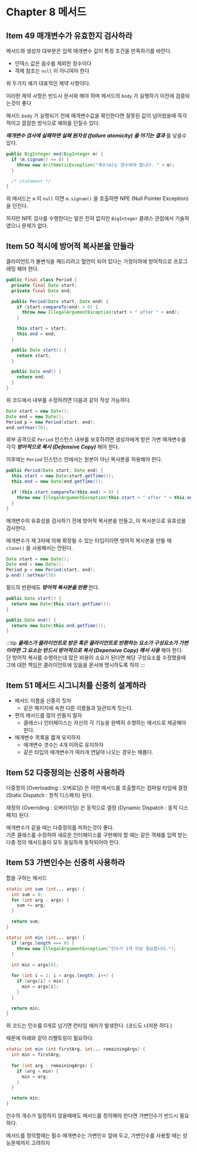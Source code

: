 # Chapter 8 메서드

## Item 49 매개변수가 유효한지 검사하라

메서드와 생성자 대부분은 입력 매개변수 값이 특정 조건을 만족하기를 바란다.

* 인덱스 값은 음수를 제외한 정수이다
* 객체 참조는 `null` 이 아니여야 한다

위 두가지 예가 대표적인 제약 사항이다.

이러한 제약 사항은 반드시 문서화 해야 하며 메서드의 `body` 가 실행하기 이전에 검증되는것이 좋다

메서드 `body` 가 실행되기 전에 매개변수값을 확인한다면 잘못된 값이 넘어왔을때 즉각적이고 깔끔한 방식으로 예외를 던질수 있다.

_**매개변수 검사에 실패하면 실패 원자성 (failure atomicity) 을 어기는 결과**_ 를 낳을수 있다.

```java
public BigInteger mod(BigInteger m) {
  if (m.signum() <= 0) {
    throw new ArithmeticException("계수(m)는 양수여야 합니다. " + m);
  }

  /* statement */
}
```

위 메서드는 `m` 이 `null` 이면 `m.signum()` 을 호출하면 NPE (Null Pointer Exception) 을 던진다.

하지만 NPE 검사를 수행한다는 말은 전혀 없지만 `BigInteger` 클래스 관점에서 기술하였으니 문제가 없다.

## Item 50 적시에 방어적 복사본을 만들라

클라이언트가 불변식을 깨드리려고 혈안이 되어 있다는 가정아하에 방어적으로 프로그래밍 해야 한다.

```java
public final class Period {
  private final Date start;
  private final Date end;

  public Period(Date start, Date end) {
    if (start.compareTo(end) > 0) {
      throw new IllegalArgumentException(start + " after " + end);
    }

    this.start = start;
    this.end = end;
  }

  public Date start() {
    return start;
  }

  public Date end() {
    return end;
  }
}
```

위 코드에서 내부를 수정하려면 다음과 같이 작성 가능하다.

```java {4}
Date start = new Date();
Date end = new Date();
Period p = new Period(start, end);
end.setYear(78);
```

외부 공격으로 `Period` 인스턴스 내부를 보호하려면 생성자에게 받은 가변 매개변수를 각각 _**방어적으로 복사 (Defensive Copy)**_ 해야 한다.

이후에는 `Period` 인스턴스 안에서는 원본이 아닌 복사본을 허용해야 한다.

```java {2,3}
public Period(Date start, Date end) {
  this.start = new Date(start.getTime());
  this.end = new Date(end.getTime());

  if (this.start.compareTo(this.end) > 0) {
    throw new IllegalArgumentException(this.start + " after " + this.end);
  }
}
```

매개변수의 유효성을 검사하기 전에 방어적 복사본을 만들고, 이 복사본으로 유효성을 검사한다.

매개변수가 제 3자에 의해 확장될 수 있는 타입이라면 방어적 복사본을 만들 때 `clone()` 을 사용해서는 안된다.

```java {4}
Date start = new Date();
Date end = new Date();
Period p = new Period(start, end);
p.end().setYear(78)
```

필드의 반환에도 _**방어적 복사본을 반환**_ 한다.

```java {2,6}
public Date start() {
  return new Date(this.start.getTime());
}

public Date end() {
  return new Date(this.end.getTime());
}
```

:::tip
_**클래스가 클라이언트로 받은 혹은 클라이언트로 반환하는 요소가 구성요소가 가변이라면 그 요소는 반드시 방어적으로 복사 (Depensive Copy) 해서 사용**_ 해야 한다.  
단 방어적 복사를 수행하는데 많은 비용이 소요가 된다면 해당 구성요소를 수정했을때 그에 대한 책임은 클라이언트에 있음을 문서에 명시하도록 하자
:::

## Item 51 메서드 시그니처를 신중히 설계하라

* 메서드 이름을 신중히 짓자
  * 같은 패키지에 속한 다른 이름들과 일관되게 짓는다.
* 편의 메서드를 많이 만들지 말자
  * 클래스나 인터페이스는 자신의 각 기능을 완벽히 수행하는 메서드로 제공해야 한다.
* 매개변수 목록을 짧게 유지하자
  * 매개변수 갯수는 4개 이하로 유지하자
  * 같은 타입의 매개변수가 여러개 연달아 나오는 경우는 해롭다.

## Item 52 다중정의는 신중히 사용하라

다중정의 (Overloading : 오버로딩) 은 어떤 메서드를 호출할지는 컴파일 타임에 결정 (Static Dispatch : 정적 디스패치) 된다.

재정의 (Overriding : 오버라이딩) 은 동적으로 결정 (Dynamic Dispatch : 동적 디스패치) 된다.

매개변수가 같을 때는 다중정의를 피하는것이 좋다.  
기존 클래스를 수정하여 새로운 인터페이스를 구현해야 할 때는 같은 객체를 입력 받는 다중 정의 메서드들이 모두 동일하게 동작되어야 한다.

## Item 53 가변인수는 신중히 사용하라

합을 구하는 메서드

```java
static int sum (int... args) {
  int sum = 0;
  for (int arg : args) {
    sum += arg;
  }

  return sum;
}
```

```java
static int min (int... args) {
  if (args.length === 0) {
    throw new IllegalArgumentException("인수가 1개 이상 필요합니다.");
  }
  
  int min = args[0];

  for (int i = 1; i < args.length; i++) {
    if (args[i] < min) {
      min = args[i];
    }
  }

  return min;
}
```

위 코드는 인수를 0개로 넘기면 런타임 에러가 발생한다. (코드도 너저분 하다.)

때문에 아래와 같이 리펠토링이 필요하다.

```java
static int min (int firstArg, int... remainingArgs) {
  int min = firstArg;
  
  for (int arg : remainingArgs) {
    if (arg < min) {
      min = arg;
    }
  }

  return min;
}
```

인수의 개수가 일정하지 않을때에도 메서드를 정의해야 한다면 가변인수가 반드시 필요하다.

메서드를 정의할때는 필수 매개변수는 가변인수 앞에 두고, 가변인수를 사용할 때는 성능문제까지 고려하자
